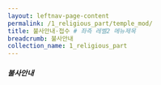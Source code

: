```yaml
---
layout: leftnav-page-content
permalink: /1_religious_part/temple_mod/
title: 불사안내·접수 # 좌측 레벨2 메뉴제목
breadcrumb: 불사안내
collection_name: 1_religious_part
---
```


##### **불사안내**
